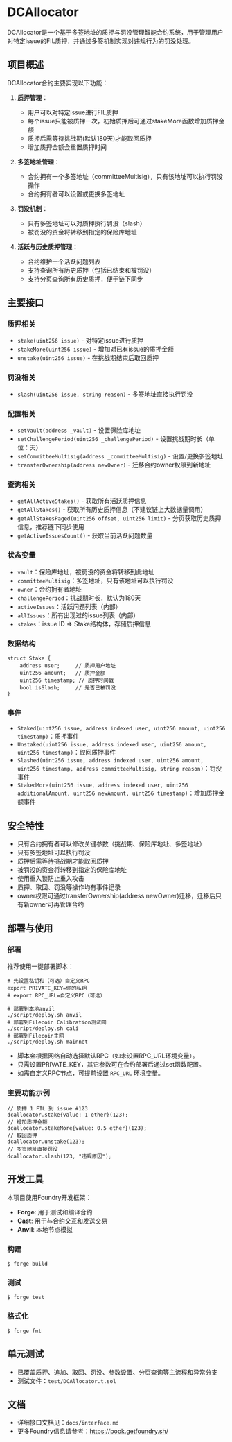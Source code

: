 # DCAllocator

DCAllocator是一个基于多签地址的质押与罚没管理智能合约系统，用于管理用户对特定issue的FIL质押，并通过多签机制实现对违规行为的罚没处理。

## 项目概述

DCAllocator合约主要实现以下功能：

1. **质押管理**：
   - 用户可以对特定issue进行FIL质押
   - 每个issue只能被质押一次，初始质押后可通过stakeMore函数增加质押金额
   - 质押后需等待挑战期(默认180天)才能取回质押
   - 增加质押金额会重置质押时间

2. **多签地址管理**：
   - 合约拥有一个多签地址（committeeMultisig），只有该地址可以执行罚没操作
   - 合约拥有者可以设置或更换多签地址

3. **罚没机制**：
   - 只有多签地址可以对质押执行罚没（slash）
   - 被罚没的资金将转移到指定的保险库地址

4. **活跃与历史质押管理**：
   - 合约维护一个活跃问题列表
   - 支持查询所有历史质押（包括已结束和被罚没）
   - 支持分页查询所有历史质押，便于链下同步

## 主要接口

### 质押相关
- `stake(uint256 issue)` - 对特定issue进行质押
- `stakeMore(uint256 issue)` - 增加对已有issue的质押金额
- `unstake(uint256 issue)` - 在挑战期结束后取回质押

### 罚没相关
- `slash(uint256 issue, string reason)` - 多签地址直接执行罚没

### 配置相关
- `setVault(address _vault)` - 设置保险库地址
- `setChallengePeriod(uint256 _challengePeriod)` - 设置挑战期时长（单位：天）
- `setCommitteeMultisig(address _committeeMultisig)` - 设置/更换多签地址
- `transferOwnership(address newOwner)` - 迁移合约owner权限到新地址

### 查询相关
- `getAllActiveStakes()` - 获取所有活跃质押信息
- `getAllStakes()` - 获取所有历史质押信息（不建议链上大数据量调用）
- `getAllStakesPaged(uint256 offset, uint256 limit)` - 分页获取历史质押信息，推荐链下同步使用
- `getActiveIssuesCount()` - 获取当前活跃问题数量

### 状态变量
- `vault`：保险库地址，被罚没的资金将转移到此地址
- `committeeMultisig`：多签地址，只有该地址可以执行罚没
- `owner`：合约拥有者地址
- `challengePeriod`：挑战期时长，默认为180天
- `activeIssues`：活跃问题列表（内部）
- `allIssues`：所有出现过的issue列表（内部）
- `stakes`：issue ID => Stake结构体，存储质押信息

### 数据结构
```solidity
struct Stake {
    address user;     // 质押用户地址
    uint256 amount;   // 质押金额
    uint256 timestamp; // 质押时间戳
    bool isSlash;     // 是否已被罚没
}
```

### 事件
- `Staked(uint256 issue, address indexed user, uint256 amount, uint256 timestamp)`：质押事件
- `Unstaked(uint256 issue, address indexed user, uint256 amount, uint256 timestamp)`：取回质押事件
- `Slashed(uint256 issue, address indexed user, uint256 amount, uint256 timestamp, address committeeMultisig, string reason)`：罚没事件
- `StakedMore(uint256 issue, address indexed user, uint256 additionalAmount, uint256 newAmount, uint256 timestamp)`：增加质押金额事件

## 安全特性
- 只有合约拥有者可以修改关键参数（挑战期、保险库地址、多签地址）
- 只有多签地址可以执行罚没
- 质押后需等待挑战期才能取回质押
- 被罚没的资金将转移到指定的保险库地址
- 使用重入锁防止重入攻击
- 质押、取回、罚没等操作均有事件记录
- owner权限可通过transferOwnership(address newOwner)迁移，迁移后只有新owner可再管理合约

## 部署与使用

### 部署
推荐使用一键部署脚本：
```shell
# 先设置私钥和（可选）自定义RPC
export PRIVATE_KEY=你的私钥
# export RPC_URL=自定义RPC（可选）

# 部署到本地anvil
./script/deploy.sh anvil
# 部署到Filecoin Calibration测试网
./script/deploy.sh cali
# 部署到Filecoin主网
./script/deploy.sh mainnet
```
- 脚本会根据网络自动选择默认RPC（如未设置RPC_URL环境变量）。
- 只需设置PRIVATE_KEY，其它参数可在合约部署后通过set函数配置。
- 如需自定义RPC节点，可提前设置 `RPC_URL` 环境变量。

### 主要功能示例
```solidity
// 质押 1 FIL 到 issue #123
dcallocator.stake{value: 1 ether}(123);
// 增加质押金额
dcallocator.stakeMore{value: 0.5 ether}(123);
// 取回质押
dcallocator.unstake(123);
// 多签地址直接罚没
dcallocator.slash(123, "违规原因");
```

## 开发工具
本项目使用Foundry开发框架：
- **Forge**: 用于测试和编译合约
- **Cast**: 用于与合约交互和发送交易
- **Anvil**: 本地节点模拟

### 构建
```shell
$ forge build
```

### 测试
```shell
$ forge test
```

### 格式化
```shell
$ forge fmt
```

## 单元测试
- 已覆盖质押、追加、取回、罚没、参数设置、分页查询等主流程和异常分支
- 测试文件：`test/DCAllocator.t.sol`

## 文档
- 详细接口文档见：`docs/interface.md`
- 更多Foundry信息请参考：https://book.getfoundry.sh/
